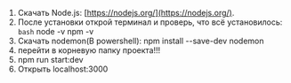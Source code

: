 
1. Скачать Node.js: [https://nodejs.org/](https://nodejs.org/).
2. После установки открой терминал и проверь, что всё установилось:
```bash```
node -v
npm -v
3. Скачать nodemon(В powershell): npm install --save-dev nodemon
4. перейти в корневую папку проекта!!!
5. npm run start:dev
6. Открыть localhost:3000

